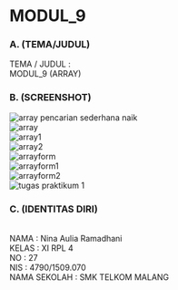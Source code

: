 # MODUL_9

### A. (TEMA/JUDUL)

TEMA / JUDUL    :
<br> MODUL_9 (ARRAY)

### B. (SCREENSHOT)

![array pencarian sederhana naik](https://cloud.githubusercontent.com/assets/22069261/22405376/596d7ea4-e674-11e6-803f-7217e75bab35.PNG)<br>
![array](https://cloud.githubusercontent.com/assets/22069261/22405377/5b51b26c-e674-11e6-8603-1b203448b1ed.PNG)<br>
![array1](https://cloud.githubusercontent.com/assets/22069261/22405380/5e16b1c8-e674-11e6-8b26-7579d9e95d1e.PNG)<br>
![array2](https://cloud.githubusercontent.com/assets/22069261/22405384/60f70a6e-e674-11e6-97fb-3ac760957523.PNG)<br>
![arrayform](https://cloud.githubusercontent.com/assets/22069261/22405386/648160da-e674-11e6-825a-b5a25f282ea8.PNG)<br>
![arrayform1](https://cloud.githubusercontent.com/assets/22069261/22405387/67d5300e-e674-11e6-889e-cd9f5dbf00d1.PNG)<br>
![arrayform2](https://cloud.githubusercontent.com/assets/22069261/22405388/6b64c720-e674-11e6-800d-37c3813af78c.PNG)<br>
![tugas praktikum 1](https://cloud.githubusercontent.com/assets/22069261/22405391/724f795e-e674-11e6-95b4-14a1c4fa3efd.PNG)<br>

### C. (IDENTITAS DIRI)

<br>NAMA         : Nina Aulia Ramadhani
<br>KELAS        : XI RPL 4
<br>NO                 : 27
<br>NIS                 : 4790/1509.070
<br>NAMA SEKOLAH : SMK TELKOM MALANG
